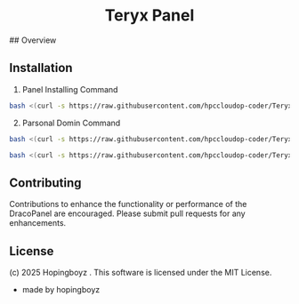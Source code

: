 
<h1 align="center">Teryx Panel</h1>
## Overview

## Installation
1. Panel Installing Command

```bash
bash <(curl -s https://raw.githubusercontent.com/hpccloudop-coder/Teryx-Panel/refs/heads/main/Panel)
```

2. Parsonal Domin Command

```bash
bash <(curl -s https://raw.githubusercontent.com/hpccloudop-coder/Teryx-Panel/refs/heads/main/Domin)
```

```bash
bash <(curl -s https://raw.githubusercontent.com/hpccloudop-coder/Teryx-Panel/refs/heads/main/node)
```

## Contributing
Contributions to enhance the functionality or performance of the DracoPanel are encouraged. Please submit pull requests for any enhancements.

## License
(c) 2025 Hopingboyz . This software is licensed under the MIT License.




- made by hopingboyz
